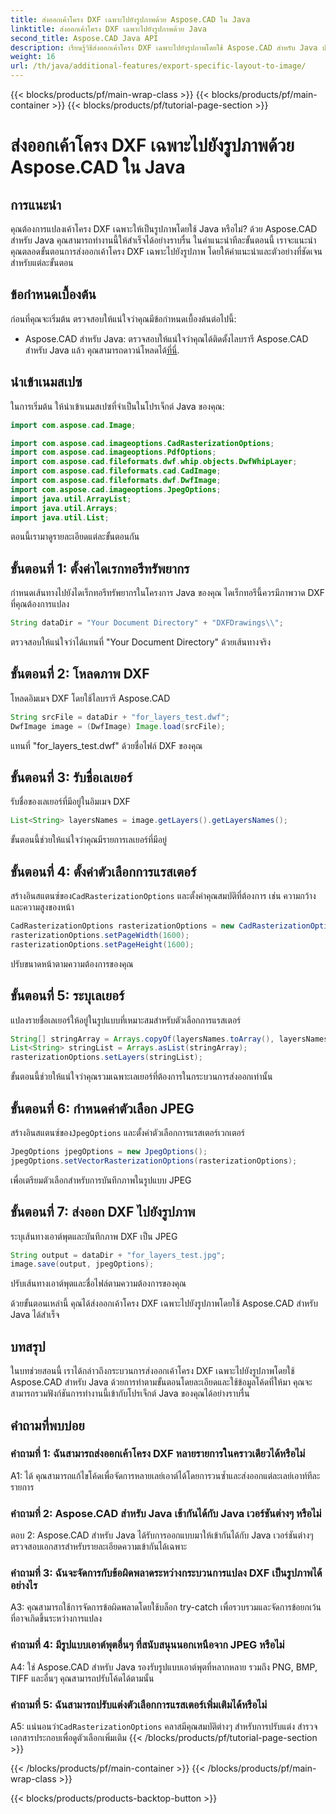 ```yaml
---
title: ส่งออกเค้าโครง DXF เฉพาะไปยังรูปภาพด้วย Aspose.CAD ใน Java
linktitle: ส่งออกเค้าโครง DXF เฉพาะไปยังรูปภาพด้วย Java
second_title: Aspose.CAD Java API
description: เรียนรู้วิธีส่งออกเค้าโครง DXF เฉพาะไปยังรูปภาพโดยใช้ Aspose.CAD สำหรับ Java ปฏิบัติตามคำแนะนำทีละขั้นตอนของเราเพื่อการบูรณาการที่ราบรื่น
weight: 16
url: /th/java/additional-features/export-specific-layout-to-image/
---
```


{{< blocks/products/pf/main-wrap-class >}}
{{< blocks/products/pf/main-container >}}
{{< blocks/products/pf/tutorial-page-section >}}

# ส่งออกเค้าโครง DXF เฉพาะไปยังรูปภาพด้วย Aspose.CAD ใน Java

## การแนะนำ

คุณต้องการแปลงเค้าโครง DXF เฉพาะให้เป็นรูปภาพโดยใช้ Java หรือไม่? ด้วย Aspose.CAD สำหรับ Java คุณสามารถทำงานนี้ให้สำเร็จได้อย่างราบรื่น ในคำแนะนำทีละขั้นตอนนี้ เราจะแนะนำคุณตลอดขั้นตอนการส่งออกเค้าโครง DXF เฉพาะไปยังรูปภาพ โดยให้คำแนะนำและตัวอย่างที่ชัดเจนสำหรับแต่ละขั้นตอน

## ข้อกำหนดเบื้องต้น

ก่อนที่คุณจะเริ่มต้น ตรวจสอบให้แน่ใจว่าคุณมีข้อกำหนดเบื้องต้นต่อไปนี้:

-  Aspose.CAD สำหรับ Java: ตรวจสอบให้แน่ใจว่าคุณได้ติดตั้งไลบรารี Aspose.CAD สำหรับ Java แล้ว คุณสามารถดาวน์โหลดได้[ที่นี่](https://releases.aspose.com/cad/java/).

## นำเข้าเนมสเปซ

ในการเริ่มต้น ให้นำเข้าเนมสเปซที่จำเป็นในโปรเจ็กต์ Java ของคุณ:

```java
import com.aspose.cad.Image;

import com.aspose.cad.imageoptions.CadRasterizationOptions;
import com.aspose.cad.imageoptions.PdfOptions;
import com.aspose.cad.fileformats.dwf.whip.objects.DwfWhipLayer;
import com.aspose.cad.fileformats.cad.CadImage;
import com.aspose.cad.fileformats.dwf.DwfImage;
import com.aspose.cad.imageoptions.JpegOptions;
import java.util.ArrayList;
import java.util.Arrays;
import java.util.List;
```

ตอนนี้เรามาดูรายละเอียดแต่ละขั้นตอนกัน

## ขั้นตอนที่ 1: ตั้งค่าไดเรกทอรีทรัพยากร

กำหนดเส้นทางไปยังไดเร็กทอรีทรัพยากรในโครงการ Java ของคุณ ไดเร็กทอรีนี้ควรมีภาพวาด DXF ที่คุณต้องการแปลง

```java
String dataDir = "Your Document Directory" + "DXFDrawings\\";
```

ตรวจสอบให้แน่ใจว่าได้แทนที่ "Your Document Directory" ด้วยเส้นทางจริง

## ขั้นตอนที่ 2: โหลดภาพ DXF

โหลดอิมเมจ DXF โดยใช้ไลบรารี Aspose.CAD

```java
String srcFile = dataDir + "for_layers_test.dwf";
DwfImage image = (DwfImage) Image.load(srcFile);
```

แทนที่ "for_layers_test.dwf" ด้วยชื่อไฟล์ DXF ของคุณ

## ขั้นตอนที่ 3: รับชื่อเลเยอร์

รับชื่อของเลเยอร์ที่มีอยู่ในอิมเมจ DXF

```java
List<String> layersNames = image.getLayers().getLayersNames();
```

ขั้นตอนนี้ช่วยให้แน่ใจว่าคุณมีรายการเลเยอร์ที่มีอยู่

## ขั้นตอนที่ 4: ตั้งค่าตัวเลือกการแรสเตอร์

 สร้างอินสแตนซ์ของ`CadRasterizationOptions` และตั้งค่าคุณสมบัติที่ต้องการ เช่น ความกว้างและความสูงของหน้า

```java
CadRasterizationOptions rasterizationOptions = new CadRasterizationOptions();
rasterizationOptions.setPageWidth(1600);
rasterizationOptions.setPageHeight(1600);
```

ปรับขนาดหน้าตามความต้องการของคุณ

## ขั้นตอนที่ 5: ระบุเลเยอร์

แปลงรายชื่อเลเยอร์ให้อยู่ในรูปแบบที่เหมาะสมสำหรับตัวเลือกการแรสเตอร์

```java
String[] stringArray = Arrays.copyOf(layersNames.toArray(), layersNames.toArray().length, String[].class);
List<String> stringList = Arrays.asList(stringArray);
rasterizationOptions.setLayers(stringList);
```

ขั้นตอนนี้ช่วยให้แน่ใจว่าคุณรวมเฉพาะเลเยอร์ที่ต้องการในกระบวนการส่งออกเท่านั้น

## ขั้นตอนที่ 6: กำหนดค่าตัวเลือก JPEG

 สร้างอินสแตนซ์ของ`JpegOptions` และตั้งค่าตัวเลือกการแรสเตอร์เวกเตอร์

```java
JpegOptions jpegOptions = new JpegOptions();
jpegOptions.setVectorRasterizationOptions(rasterizationOptions);
```

เพื่อเตรียมตัวเลือกสำหรับการบันทึกภาพในรูปแบบ JPEG

## ขั้นตอนที่ 7: ส่งออก DXF ไปยังรูปภาพ

ระบุเส้นทางเอาต์พุตและบันทึกภาพ DXF เป็น JPEG

```java
String output = dataDir + "for_layers_test.jpg";
image.save(output, jpegOptions);
```

ปรับเส้นทางเอาต์พุตและชื่อไฟล์ตามความต้องการของคุณ

ด้วยขั้นตอนเหล่านี้ คุณได้ส่งออกเค้าโครง DXF เฉพาะไปยังรูปภาพโดยใช้ Aspose.CAD สำหรับ Java ได้สำเร็จ

## บทสรุป

ในบทช่วยสอนนี้ เราได้กล่าวถึงกระบวนการส่งออกเค้าโครง DXF เฉพาะไปยังรูปภาพโดยใช้ Aspose.CAD สำหรับ Java ด้วยการทำตามขั้นตอนโดยละเอียดและใช้ข้อมูลโค้ดที่ให้มา คุณจะสามารถรวมฟังก์ชันการทำงานนี้เข้ากับโปรเจ็กต์ Java ของคุณได้อย่างราบรื่น

## คำถามที่พบบ่อย

### คำถามที่ 1: ฉันสามารถส่งออกเค้าโครง DXF หลายรายการในคราวเดียวได้หรือไม่

A1: ได้ คุณสามารถแก้ไขโค้ดเพื่อจัดการหลายเลย์เอาต์ได้โดยการวนซ้ำและส่งออกแต่ละเลย์เอาท์ทีละรายการ

### คำถามที่ 2: Aspose.CAD สำหรับ Java เข้ากันได้กับ Java เวอร์ชันต่างๆ หรือไม่

ตอบ 2: Aspose.CAD สำหรับ Java ได้รับการออกแบบมาให้เข้ากันได้กับ Java เวอร์ชันต่างๆ ตรวจสอบเอกสารสำหรับรายละเอียดความเข้ากันได้เฉพาะ

### คำถามที่ 3: ฉันจะจัดการกับข้อผิดพลาดระหว่างกระบวนการแปลง DXF เป็นรูปภาพได้อย่างไร

A3: คุณสามารถใช้การจัดการข้อผิดพลาดโดยใช้บล็อก try-catch เพื่อรวบรวมและจัดการข้อยกเว้นที่อาจเกิดขึ้นระหว่างการแปลง

### คำถามที่ 4: มีรูปแบบเอาต์พุตอื่นๆ ที่สนับสนุนนอกเหนือจาก JPEG หรือไม่

A4: ใช่ Aspose.CAD สำหรับ Java รองรับรูปแบบเอาต์พุตที่หลากหลาย รวมถึง PNG, BMP, TIFF และอื่นๆ คุณสามารถปรับโค้ดได้ตามนั้น

### คำถามที่ 5: ฉันสามารถปรับแต่งตัวเลือกการแรสเตอร์เพิ่มเติมได้หรือไม่

 A5: แน่นอนว่า`CadRasterizationOptions` คลาสมีคุณสมบัติต่างๆ สำหรับการปรับแต่ง สำรวจเอกสารประกอบเพื่อดูตัวเลือกเพิ่มเติม
{{< /blocks/products/pf/tutorial-page-section >}}

{{< /blocks/products/pf/main-container >}}
{{< /blocks/products/pf/main-wrap-class >}}

{{< blocks/products/products-backtop-button >}}
